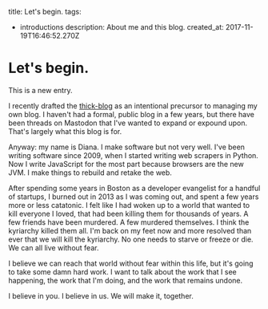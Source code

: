 title: Let's begin.
tags:
- introductions
description: About me and this blog.
created_at: 2017-11-19T16:46:52.270Z

# Let's begin.

This is a new entry.

I recently drafted the [thick-blog](https://github.com/garbados/thick-blog) as an intentional precursor to managing my own blog. I haven't had a formal, public blog in a few years, but there have been threads on Mastodon that I've wanted to expand or expound upon. That's largely what this blog is for.

Anyway: my name is Diana. I make software but not very well. I've been writing software since 2009, when I started writing web scrapers in Python. Now I write JavaScript for the most part because browsers are the new JVM. I make things to rebuild and retake the web.

After spending some years in Boston as a developer evangelist for a handful of startups, I burned out in 2013 as I was coming out, and spent a few years more or less catatonic. I felt like I had woken up to a world that wanted to kill everyone I loved, that had been killing them for thousands of years. A few friends have been murdered. A few murdered themselves. I think the kyriarchy killed them all. I'm back on my feet now and more resolved than ever that we will kill the kyriarchy. No one needs to starve or freeze or die. We can all live without fear.

I believe we can reach that world without fear within this life, but it's going to take some damn hard work. I want to talk about the work that I see happening, the work that I'm doing, and the work that remains undone.

I believe in you. I believe in us. We will make it, together.
